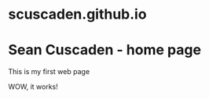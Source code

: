 # scuscaden.github.io

<h1>Sean Cuscaden - home page</h1> 
<p>This is my first web page</p> 

<p>WOW, it works!</p>
